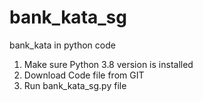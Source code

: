 # bank_kata_sg
bank_kata in python code

1. Make sure Python 3.8 version is installed
2. Download Code file from GIT
3. Run bank_kata_sg.py file
